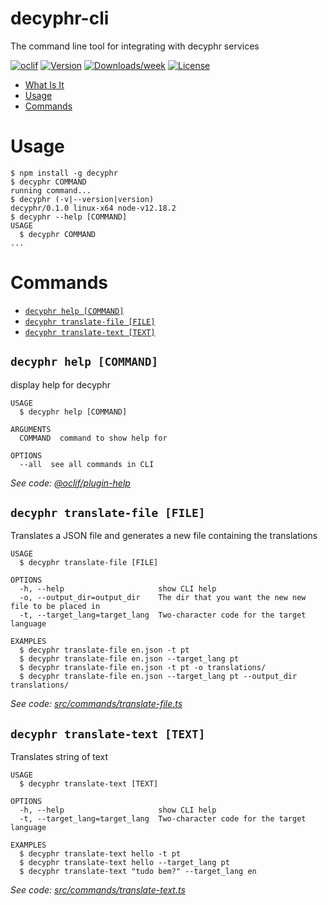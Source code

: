 decyphr-cli
===========

The command line tool for integrating with decyphr services

[![oclif](https://img.shields.io/badge/cli-oclif-brightgreen.svg)](https://oclif.io)
[![Version](https://img.shields.io/npm/v/decyphr.svg)](https://npmjs.org/package/decyphr)
[![Downloads/week](https://img.shields.io/npm/dw/decyphr.svg)](https://npmjs.org/package/decyphr)
[![License](https://img.shields.io/npm/l/decyphr.svg)](https://github.com/decyphr-net/cli/blob/master/package.json)

<!-- toc -->
* [What Is It](#what-is-it)
* [Usage](#usage)
* [Commands](#commands)
<!-- tocstop -->
# Usage
<!-- usage -->
```sh-session
$ npm install -g decyphr
$ decyphr COMMAND
running command...
$ decyphr (-v|--version|version)
decyphr/0.1.0 linux-x64 node-v12.18.2
$ decyphr --help [COMMAND]
USAGE
  $ decyphr COMMAND
...
```
<!-- usagestop -->
# Commands
<!-- commands -->
* [`decyphr help [COMMAND]`](#decyphr-help-command)
* [`decyphr translate-file [FILE]`](#decyphr-translate-file-file)
* [`decyphr translate-text [TEXT]`](#decyphr-translate-text-text)

## `decyphr help [COMMAND]`

display help for decyphr

```
USAGE
  $ decyphr help [COMMAND]

ARGUMENTS
  COMMAND  command to show help for

OPTIONS
  --all  see all commands in CLI
```

_See code: [@oclif/plugin-help](https://github.com/oclif/plugin-help/blob/v3.1.0/src/commands/help.ts)_

## `decyphr translate-file [FILE]`

Translates a JSON file and generates a new file containing the translations

```
USAGE
  $ decyphr translate-file [FILE]

OPTIONS
  -h, --help                     show CLI help
  -o, --output_dir=output_dir    The dir that you want the new new file to be placed in
  -t, --target_lang=target_lang  Two-character code for the target language

EXAMPLES
  $ decyphr translate-file en.json -t pt
  $ decyphr translate-file en.json --target_lang pt
  $ decyphr translate-file en.json -t pt -o translations/
  $ decyphr translate-file en.json --target_lang pt --output_dir translations/
```

_See code: [src/commands/translate-file.ts](https://github.com/decyphr-net/cli/blob/v0.1.0/src/commands/translate-file.ts)_

## `decyphr translate-text [TEXT]`

Translates string of text

```
USAGE
  $ decyphr translate-text [TEXT]

OPTIONS
  -h, --help                     show CLI help
  -t, --target_lang=target_lang  Two-character code for the target language

EXAMPLES
  $ decyphr translate-text hello -t pt
  $ decyphr translate-text hello --target_lang pt
  $ decyphr translate-text "tudo bem?" --target_lang en
```

_See code: [src/commands/translate-text.ts](https://github.com/decyphr-net/cli/blob/v0.1.0/src/commands/translate-text.ts)_
<!-- commandsstop -->
